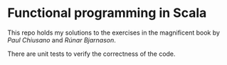 # Functional programming in Scala
This repo holds my solutions to the exercises in the magnificent book by _Paul Chiusano_ and _Rúnar Bjarnason_.

There are unit tests to verify the correctness of the code.
